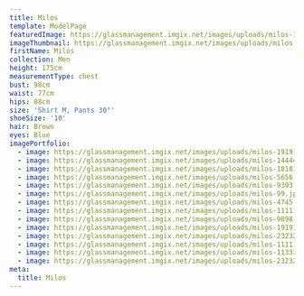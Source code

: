 ```yaml
---
title: Milos
template: ModelPage
featuredImage: https://glassmanagement.imgix.net/images/uploads/milos-11111.jpg
imageThumbnail: https://glassmanagement.imgix.net/images/uploads/milos.jpg
firstName: Milos
collection: Men
height: 175cm
measurementType: chest
bust: 98cm
waist: 77cm
hips: 88cm
size: 'Shirt M, Pants 30"'
shoeSize: '10'
hair: Brown
eyes: Blue
imagePortfolio:
  - image: https://glassmanagement.imgix.net/images/uploads/milos-191919191.jpg
  - image: https://glassmanagement.imgix.net/images/uploads/milos-144444.jpg
  - image: https://glassmanagement.imgix.net/images/uploads/milos-181818.jpg
  - image: https://glassmanagement.imgix.net/images/uploads/milos-5656.jpg
  - image: https://glassmanagement.imgix.net/images/uploads/milos-9393.jpg
  - image: https://glassmanagement.imgix.net/images/uploads/milos-99.jpg
  - image: https://glassmanagement.imgix.net/images/uploads/milos-4745.jpg
  - image: https://glassmanagement.imgix.net/images/uploads/milos-11111.jpg
  - image: https://glassmanagement.imgix.net/images/uploads/milos-9898.jpg
  - image: https://glassmanagement.imgix.net/images/uploads/milos-19191.jpg
  - image: https://glassmanagement.imgix.net/images/uploads/milos-232323.jpg
  - image: https://glassmanagement.imgix.net/images/uploads/milos-111111111111.jpg
  - image: https://glassmanagement.imgix.net/images/uploads/milos-113333.jpg
  - image: https://glassmanagement.imgix.net/images/uploads/milos-2323232323.jpg
meta:
  title: Milos
---
```


